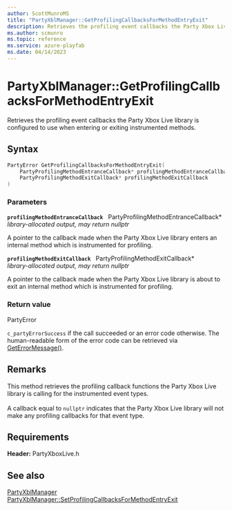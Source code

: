 ```yaml
---
author: ScottMunroMS
title: "PartyXblManager::GetProfilingCallbacksForMethodEntryExit"
description: Retrieves the profiling event callbacks the Party Xbox Live library is configured to use when entering or exiting instrumented methods.
ms.author: scmunro
ms.topic: reference
ms.service: azure-playfab
ms.date: 04/14/2023
---
```


# PartyXblManager::GetProfilingCallbacksForMethodEntryExit  

Retrieves the profiling event callbacks the Party Xbox Live library is configured to use when entering or exiting instrumented methods.  

## Syntax  
  
```cpp
PartyError GetProfilingCallbacksForMethodEntryExit(  
    PartyProfilingMethodEntranceCallback* profilingMethodEntranceCallback,  
    PartyProfilingMethodExitCallback* profilingMethodExitCallback  
)  
```  
  
### Parameters  
  
**`profilingMethodEntranceCallback`** &nbsp; PartyProfilingMethodEntranceCallback*  
*library-allocated output, may return nullptr*  
  
A pointer to the callback made when the Party Xbox Live library enters an internal method which is instrumented for profiling.  
  
**`profilingMethodExitCallback`** &nbsp; PartyProfilingMethodExitCallback*  
*library-allocated output, may return nullptr*  
  
A pointer to the callback made when the Party Xbox Live library is about to exit an internal method which is instrumented for profiling.  
  
  
### Return value  
PartyError
  
```c_partyErrorSuccess``` if the call succeeded or an error code otherwise. The human-readable form of the error code can be retrieved via [GetErrorMessage()](partyxblmanager_geterrormessage.md).
  
## Remarks  
  
This method retrieves the profiling callback functions the Party Xbox Live library is calling for the instrumented event types. <br /><br /> A callback equal to ```nullptr``` indicates that the Party Xbox Live library will not make any profiling callbacks for that event type.
  
## Requirements  
  
**Header:** PartyXboxLive.h
  
## See also  
[PartyXblManager](../partyxblmanager.md)  
[PartyXblManager::SetProfilingCallbacksForMethodEntryExit](partyxblmanager_setprofilingcallbacksformethodentryexit.md)
  
  
